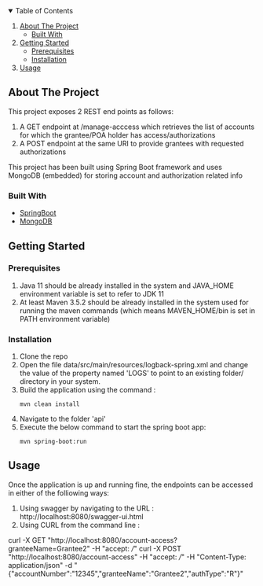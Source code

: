 <details open="open">
  <summary>Table of Contents</summary>
  <ol>
    <li>
      <a href="#about-the-project">About The Project</a>
      <ul>
        <li><a href="#built-with">Built With</a></li>
      </ul>
    </li>
    <li>
      <a href="#getting-started">Getting Started</a>
      <ul>
        <li><a href="#prerequisites">Prerequisites</a></li>
        <li><a href="#installation">Installation</a></li>
      </ul>
    </li>
    <li><a href="#usage">Usage</a></li>

  </ol>
</details>



<!-- ABOUT THE PROJECT -->
## About The Project

This project exposes 2 REST end points as follows:
1. A GET endpoint at /manage-acccess which retrieves the list of accounts for which the grantee/POA holder has access/authorizations
2. A POST endpoint at the same URI to provide grantees with requested authorizations 

This project has been built using Spring Boot framework and uses MongoDB (embedded) for storing account and authorization related info

### Built With

* [SpringBoot](https://spring.io/projects/spring-boot)
* [MongoDB](https://www.mongodb.com/)



<!-- GETTING STARTED -->
## Getting Started


### Prerequisites

1. Java 11 should be already installed in the system and JAVA_HOME environment variable is set to refer to JDK 11
2. At least Maven 3.5.2 should be already installed in the system used for running the maven commands (which means MAVEN_HOME/bin is set in PATH environment variable)

### Installation

1. Clone the repo
2. Open the file data/src/main/resources/logback-spring.xml
and change the value of the property named 'LOGS' to point to an existing folder/ directory in your system. 
3. Build the application using the command :
   ```JS
   mvn clean install
   ```
4. Navigate to the folder 'api'
5. Execute the below command to start the spring boot app:
   ```JS
   mvn spring-boot:run
   ```

<!-- USAGE EXAMPLES -->
## Usage

Once the application is up and running fine, the endpoints can be accessed in either of the folliowing ways:
1. Using swagger by navigating to the URL : http://localhost:8080/swagger-ui.html
2. Using CURL from the command line :  

curl -X GET "http://localhost:8080/account-access?granteeName=Grantee2" -H  "accept: */*"
curl -X POST "http://localhost:8080/account-access" -H  "accept: */*" -H  "Content-Type: application/json" -d "{\"accountNumber\":\"12345\",\"granteeName\":\"Grantee2\",\"authType\":\"R\"}"


 